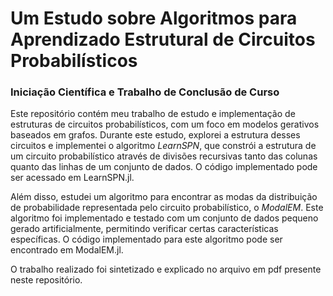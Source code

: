 # Um Estudo sobre Algoritmos para Aprendizado Estrutural de Circuitos Probabilı́sticos

### Iniciação Científica e Trabalho de Conclusão de Curso

Este repositório contém meu trabalho de estudo e implementação de estruturas de circuitos probabilísticos, com um foco em modelos gerativos baseados em grafos.
Durante este estudo, explorei a estrutura desses circuitos e implementei o algoritmo _LearnSPN_, que constrói a estrutura de um circuito probabilístico através de divisões recursivas tanto das colunas quanto das linhas de um conjunto de dados.
O código implementado pode ser acessado em LearnSPN.jl.

Além disso, estudei um algoritmo para encontrar as modas da distribuição de probabilidade representada pelo circuito probabilístico, o _ModalEM_.
Este algoritmo foi implementado e testado com um conjunto de dados pequeno gerado artificialmente, permitindo verificar certas características específicas.
O código implementado para este algoritmo pode ser encontrado em ModalEM.jl.

O trabalho realizado foi sintetizado e explicado no arquivo em pdf presente neste repositório.


